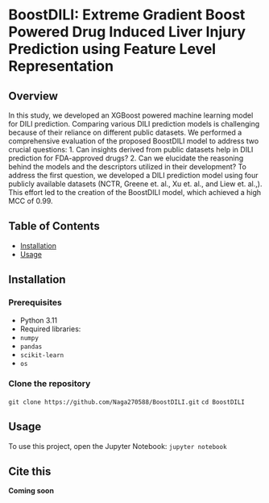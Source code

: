 # BoostDILI: Extreme Gradient Boost Powered Drug Induced Liver Injury Prediction using Feature Level Representation

## Overview
In this study, we developed an XGBoost powered machine learning model for DILI prediction. Comparing various DILI prediction models is challenging because of their reliance on different public datasets. We performed a comprehensive evaluation of the proposed BoostDILI model to address two crucial questions: 1. Can insights derived from public datasets help in DILI prediction for FDA-approved drugs? 2. Can we elucidate the reasoning behind the models and the descriptors utilized in their development? To address the first question, we developed a DILI prediction model using four publicly available datasets (NCTR, Greene et. al., Xu et. al., and Liew et. al.,). This effort led to the creation of the BoostDILI model, which achieved a high MCC of 0.99. 
## Table of Contents
- [Installation](#installation)
- [Usage](#usage)

## Installation
### Prerequisites
- Python 3.11
- Required libraries:
- `numpy`
- `pandas`
- `scikit-learn`
- `os`

### Clone the repository
`git clone https://github.com/Naga270588/BoostDILI.git`
`cd BoostDILI`

## Usage
To use this project, open the Jupyter Notebook: `jupyter notebook`

## Cite this
**Coming soon**
